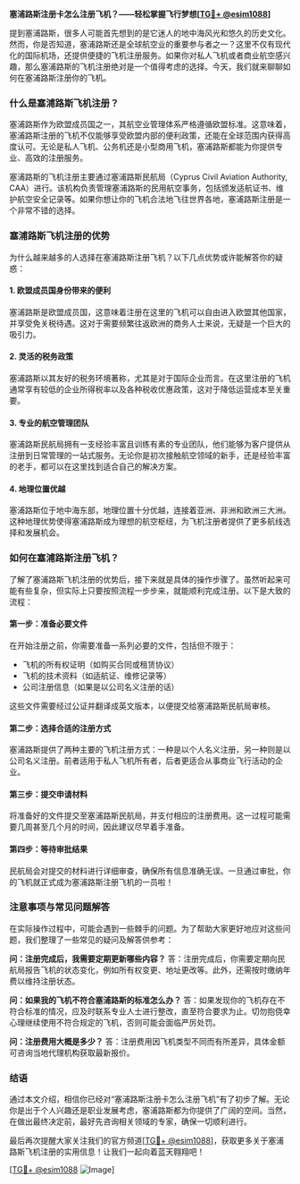 **塞浦路斯注册卡怎么注册飞机？——轻松掌握飞行梦想[[TG💪+ @esim1088](https://t.me/s/esim1088)]**

提到塞浦路斯，很多人可能首先想到的是它迷人的地中海风光和悠久的历史文化。然而，你是否知道，塞浦路斯还是全球航空业的重要参与者之一？这里不仅有现代化的国际机场，还提供便捷的飞机注册服务。如果你对私人飞机或者商业航空感兴趣，那么塞浦路斯的飞机注册绝对是一个值得考虑的选择。今天，我们就来聊聊如何在塞浦路斯注册你的飞机。

### 什么是塞浦路斯飞机注册？

塞浦路斯作为欧盟成员国之一，其航空业管理体系严格遵循欧盟标准。这意味着，塞浦路斯注册的飞机不仅能够享受欧盟内部的便利政策，还能在全球范围内获得高度认可。无论是私人飞机、公务机还是小型商用飞机，塞浦路斯都能为你提供专业、高效的注册服务。

塞浦路斯的飞机注册主要通过塞浦路斯民航局（Cyprus Civil Aviation Authority, CAA）进行。该机构负责管理塞浦路斯的民用航空事务，包括颁发适航证书、维护航空安全记录等。如果你想让你的飞机合法地飞往世界各地，塞浦路斯注册是一个非常不错的选择。

### 塞浦路斯飞机注册的优势

为什么越来越多的人选择在塞浦路斯注册飞机？以下几点优势或许能解答你的疑惑：

#### 1. **欧盟成员国身份带来的便利**
塞浦路斯是欧盟成员国，这意味着注册在这里的飞机可以自由进入欧盟其他国家，并享受免关税待遇。这对于需要频繁往返欧洲的商务人士来说，无疑是一个巨大的吸引力。

#### 2. **灵活的税务政策**
塞浦路斯以其友好的税务环境著称，尤其是对于国际企业而言。在这里注册的飞机通常享有较低的企业所得税率以及各种税收优惠政策，这对于降低运营成本至关重要。

#### 3. **专业的航空管理团队**
塞浦路斯民航局拥有一支经验丰富且训练有素的专业团队，他们能够为客户提供从注册到日常管理的一站式服务。无论你是初次接触航空领域的新手，还是经验丰富的老手，都可以在这里找到适合自己的解决方案。

#### 4. **地理位置优越**
塞浦路斯位于地中海东部，地理位置十分优越，连接着亚洲、非洲和欧洲三大洲。这种地理优势使得塞浦路斯成为理想的航空枢纽，为飞机注册者提供了更多航线选择和发展机会。

### 如何在塞浦路斯注册飞机？

了解了塞浦路斯飞机注册的优势后，接下来就是具体的操作步骤了。虽然听起来可能有些复杂，但实际上只要按照流程一步步来，就能顺利完成注册。以下是大致的流程：

#### 第一步：准备必要文件
在开始注册之前，你需要准备一系列必要的文件，包括但不限于：
- 飞机的所有权证明（如购买合同或租赁协议）
- 飞机的技术资料（如适航证、维修记录等）
- 公司注册信息（如果是以公司名义注册的话）

这些文件需要经过公证并翻译成英文版本，以便提交给塞浦路斯民航局审核。

#### 第二步：选择合适的注册方式
塞浦路斯提供了两种主要的飞机注册方式：一种是以个人名义注册，另一种则是以公司名义注册。前者适用于私人飞机所有者，后者更适合从事商业飞行活动的企业。

#### 第三步：提交申请材料
将准备好的文件提交至塞浦路斯民航局，并支付相应的注册费用。这一过程可能需要几周甚至几个月的时间，因此建议尽早着手准备。

#### 第四步：等待审批结果
民航局会对提交的材料进行详细审查，确保所有信息准确无误。一旦通过审批，你的飞机就正式成为塞浦路斯注册飞机的一员啦！

### 注意事项与常见问题解答

在实际操作过程中，可能会遇到一些棘手的问题。为了帮助大家更好地应对这些问题，我们整理了一些常见的疑问及解答供参考：

**问：注册完成后，我需要定期更新哪些内容？**
答：注册完成后，你需要定期向民航局报告飞机的状态变化，例如所有权变更、地址更改等。此外，还需按时缴纳年费以维持注册状态。

**问：如果我的飞机不符合塞浦路斯的标准怎么办？**
答：如果发现你的飞机存在不符合标准的情况，应及时联系专业人士进行整改，直至符合要求为止。切勿抱侥幸心理继续使用不符合规定的飞机，否则可能会面临严厉处罚。

**问：注册费用大概是多少？**
答：注册费用因飞机类型不同而有所差异，具体金额可咨询当地代理机构获取最新报价。

### 结语

通过本文介绍，相信你已经对“塞浦路斯注册卡怎么注册飞机”有了初步了解。无论你是出于个人兴趣还是职业发展考虑，塞浦路斯都为你提供了广阔的空间。当然，在做出最终决定前，最好先咨询相关领域的专家，确保一切顺利进行。

最后再次提醒大家关注我们的官方频道[[TG💪+ @esim1088](https://t.me/s/esim1088)]，获取更多关于塞浦路斯飞机注册的实用信息！让我们一起向着蓝天翱翔吧！

[[TG💪+ @esim1088](https://t.me/s/esim1088) ![Image](https://i.postimg.cc/4NQfJmqS/Snipaste-2025-05-13-00-14-12.png)]